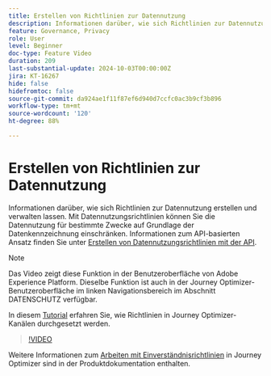 ```yaml
---
title: Erstellen von Richtlinien zur Datennutzung
description: Informationen darüber, wie sich Richtlinien zur Datennutzung erstellen und verwalten lassen.
feature: Governance, Privacy
role: User
level: Beginner
doc-type: Feature Video
duration: 209
last-substantial-update: 2024-10-03T00:00:00Z
jira: KT-16267
hide: false
hidefromtoc: false
source-git-commit: da924ae1f11f87ef6d940d7ccfc0ac3b9cf3b896
workflow-type: tm+mt
source-wordcount: '120'
ht-degree: 88%

---
```



# Erstellen von Richtlinien zur Datennutzung

Informationen darüber, wie sich Richtlinien zur Datennutzung erstellen und verwalten lassen. Mit Datennutzungsrichtlinien können Sie die Datennutzung für bestimmte Zwecke auf Grundlage der Datenkennzeichnung einschränken. Informationen zum API-basierten Ansatz finden Sie unter [Erstellen von Datennutzungsrichtlinien mit der API](https://experienceleague.adobe.com/en/docs/experience-platform/data-governance/policies/create).

>[!NOTE]
>
>Das Video zeigt diese Funktion in der Benutzeroberfläche von Adobe Experience Platform. Dieselbe Funktion ist auch in der Journey Optimizer-Benutzeroberfläche im linken Navigationsbereich im Abschnitt DATENSCHUTZ verfügbar.
>
>In diesem [Tutorial](/help/privacy/enforce-data-usage-policies-in-journey-optimizer-channels.md) erfahren Sie, wie Richtlinien in Journey Optimizer-Kanälen durchgesetzt werden.

>[!VIDEO](https://video.tv.adobe.com/v/32977/?learn=on)

Weitere Informationen zum [Arbeiten mit Einverständnisrichtlinien](https://experienceleague.adobe.com/de/docs/journey-optimizer/using/privacy/consent/consent-restricted) in Journey Optimizer sind in der Produktdokumentation enthalten.

